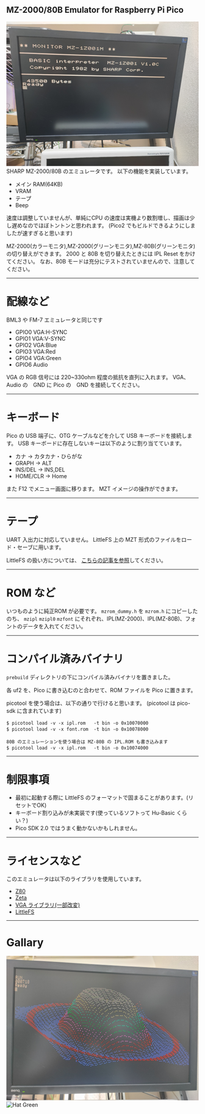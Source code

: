 MZ-2000/80B Emulator for Raspberry Pi Pico
---
![screenshot](/pictures/screenshot00.jpg)
SHARP MZ-2000/80B のエミュレータです。
以下の機能を実装しています。

- メイン RAM(64KB)
- VRAM
- テープ
- Beep

速度は調整していませんが、単純にCPU の速度は実機より数割増し、描画は少し遅めなのでほぼトントンと思われます。
(Pico2 でもビルドできるようにしましたが速すぎると思います)

MZ-2000(カラーモニタ),MZ-2000(グリーンモニタ),MZ-80B(グリーンモニタ)の切り替えができます。
2000 と 80B を切り替えたときには IPL Reset をかけてください。
なお、80B モードは充分にテストされていませんので、注意してください。

---
# 配線など

BML3 や FM-7 エミュレータと同じです

- GPIO0 VGA:H-SYNC
- GPIO1 VGA:V-SYNC
- GPIO2 VGA:Blue
- GPIO3 VGA:Red
- GPIO4 VGA:Green
- GPIO6 Audio

VGA の RGB 信号には 220~330ohm 程度の抵抗を直列に入れます。
VGA、Audio の　GND に Pico の　GND を接続してください。

---
# キーボード

Pico の USB 端子に、OTG ケーブルなどを介して USB キーボードを接続します。
USB キーボードに存在しないキーは以下のように割り当てています。

- カナ → カタカナ・ひらがな
- GRAPH → ALT
- INS/DEL → INS,DEL
- HOME/CLR → Home

また F12 でメニュー画面に移ります。
MZT イメージの操作ができます。

---
# テープ

UART 入出力に対応していません。
LittleFS 上の MZT 形式のファイルをロード・セーブに用います。

LittleFS の扱い方については、
[こちらの記事を参照](https://shippoiincho.github.io/posts/39/)してください。

---
# ROM など

いつものように純正ROM が必要です。
`mzrom_dummy.h` を `mzrom.h` にコピーしたのち、
`mzipl` `mzipl0` `mzfont` にそれぞれ、IPL(MZ-2000)、IPL(MZ-80B)、フォントのデータを入れてください。

---
# コンパイル済みバイナリ

`prebuild` ディレクトリの下にコンパイル済みバイナリを置きました。

各 uf2 を、Pico に書き込むのと合わせて、ROM ファイルを Pico に置きます。

picotool を使う場合は、以下の通りで行けると思います。
(picotool は pico-sdk に含まれています)

```
$ picotool load -v -x ipl.rom   -t bin -o 0x10070000
$ picotool load -v -x font.rom  -t bin -o 0x10078000

80B のエミュレーションを使う場合は MZ-80B の IPL.ROM も書き込みます
$ picotool load -v -x ipl.rom   -t bin -o 0x10074000
```


---
# 制限事項

- 最初に起動する際に LittleFS のフォーマットで固まることがあります。(リセットでOK)
- キーボード割り込みが未実装です(使っているソフトって Hu-Basic くらい？)
- Pico SDK 2.0 ではうまく動かないかもしれません。

---
# ライセンスなど

このエミュレータは以下のライブラリを使用しています。

- [Z80](https://github.com/redcode/Z80/tree/master)
- [Zeta](https://github.com/redcode/Zeta)
- [VGA ライブラリ(一部改変)](https://github.com/vha3/Hunter-Adams-RP2040-Demos/tree/master/VGA_Graphics)
- [LittleFS](https://github.com/littlefs-project/littlefs)

---
# Gallary

![Hat color](/pictures/screenshot01.jpg)
![Hat Green](/pictures/screenshot02.jpg)